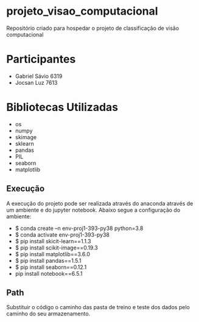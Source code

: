 # projeto_visao_computacional
Repositório criado para hospedar o projeto de classificação de  visão computacional

# Participantes
* Gabriel Sávio 6319
* Jocsan Luz 7613

# Bibliotecas Utilizadas
* os
* numpy
* skimage
* sklearn
* pandas
* PIL
* seaborn 
* matplotlib

## Execução
A execução do projeto pode ser realizada através do anaconda através de um ambiente e do jupyter notebook.
Abaixo segue a configuração do ambiente:
* $ conda create –n env-proj1-393-py38 python=3.8
* $ conda activate env-proj1-393-py38
* $ pip install skicit-learn==1.1.3
* $ pip install scikit-image==0.19.3
* $ pip install matplotlib==3.6.0
* $ pip install pandas==1.5.1
* $ pip install seaborn==0.12.1
* pip install notebook==6.5.1

## Path
Substituir  o código o caminho das pasta de treino e teste dos dados pelo caminho do seu armazenamento.

